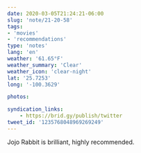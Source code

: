 ```yaml
---
date: 2020-03-05T21:24:21-06:00
slug: 'note/21-20-58'
tags:
- 'movies'
- 'recommendations'
type: 'notes'
lang: 'en'
weather: '61.65°F'
weather_summary: 'Clear'
weather_icon: 'clear-night'
lat: '25.7253'
long: '-100.3629'

photos:

syndication_links:
    - https://brid.gy/publish/twitter
tweet_id: '1235768048969269249'
---
```

Jojo Rabbit is brilliant, highly recommended. 

 